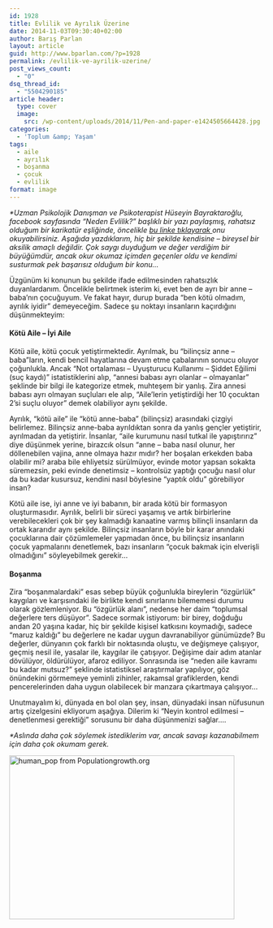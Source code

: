 ```yaml
---
id: 1928
title: Evlilik ve Ayrılık Üzerine
date: 2014-11-03T09:30:40+02:00
author: Barış Parlan
layout: article
guid: http://www.bparlan.com/?p=1928
permalink: /evlilik-ve-ayrilik-uzerine/
post_views_count:
  - "0"
dsq_thread_id:
  - "5504290185"
article header:
  type: cover
  image:
    src: /wp-content/uploads/2014/11/Pen-and-paper-e1424505664428.jpg
categories:
  - 'Toplum &amp; Yaşam'
tags:
  - aile
  - ayrılık
  - boşanma
  - çocuk
  - evlilik
format: image
---
```


_*<span id="fbPhotoPageCaption" class="fbPhotosPhotoCaption" tabindex="0" data-ft="{&quot;tn&quot;:&quot;*G&quot;,&quot;type&quot;:45}"><span class="hasCaption"><span class="text_exposed_show">Uzman Psikolojik Danışman ve Psikoterapist Hüseyin Bayraktaroğlu, facebook sayfasında &#8220;Neden Evlilik?&#8221; başlıklı bir yazı paylaşmış, rahatsız olduğum bir karikatür eşliğinde, öncelikle <a title="Neden Evlilik" href="https://www.facebook.com/180971011975654/photos/a.743374349068648.1073741827.180971011975654/755989267807156/?type=1&fref=nf" target="_blank">bu linke tıklayarak </a>onu okuyabilirsiniz. Aşağıda yazdıklarım, hiç bir şekilde kendisine &#8211; bireysel bir aksilik amaçlı değildir. Çok saygı duyduğum ve değer verdiğim bir büyüğümdür, ancak okur okumaz içimden geçenler oldu ve kendimi susturmak pek başarısız olduğum bir konu&#8230;</span></span></span>_

Üzgünüm ki konunun bu şekilde ifade edilmesinden rahatsızlık duyanlardanım. Öncelikle belirtmek isterim ki, evet ben de ayrı bir anne &#8211; baba&#8217;nın çocuğuyum. Ve fakat hayır, durup burada &#8220;ben kötü olmadım, ayrılık iyidir&#8221; demeyeceğim. Sadece şu noktayı insanların kaçırdığını düşünmekteyim:

#### Kötü Aile &#8211; İyi Aile

Kötü aile, kötü çocuk yetiştirmektedir. Ayrılmak, bu &#8220;bilinçsiz anne &#8211; baba&#8221;ların, kendi bencil hayatlarına devam etme çabalarının sonucu oluyor çoğunlukla. Ancak &#8220;Not ortalaması &#8211; Uyuşturucu Kullanımı &#8211; Şiddet Eğilimi (suç kaydı)&#8221; istatistiklerini alıp, &#8220;annesi babası ayrı olanlar &#8211; olmayanlar&#8221; şeklinde bir bilgi ile kategorize etmek, muhteşem bir yanlış. Zira annesi babası ayrı olmayan suçluları ele alıp, &#8220;Aile&#8217;lerin yetiştirdiği her 10 çocuktan 2&#8217;si suçlu oluyor&#8221; demek olabiliyor aynı şekilde.

Ayrılık, &#8220;kötü aile&#8221; ile &#8220;kötü anne-baba&#8221; (bilinçsiz) arasındaki çizgiyi belirlemez. Bilinçsiz anne-baba ayrıldıktan sonra da yanlış gençler yetiştirir, ayrılmadan da yetiştirir. İnsanlar, &#8220;aile kurumunu nasıl tutkal ile yapıştırırız&#8221; diye düşünmek yerine, birazcık olsun &#8220;anne &#8211; baba nasıl olunur, her döllenebilen vajina, anne olmaya hazır mıdır? her boşalan erkekden baba olabilir mi? araba bile ehliyetsiz sürülmüyor, evinde motor yapsan sokakta süremezsin, peki evinde denetimsiz &#8211; kontrolsüz yaptığı çocuğu nasıl olur da bu kadar kusursuz, kendini nasıl böylesine &#8220;yaptık oldu&#8221; görebiliyor insan?

Kötü aile ise, iyi anne ve iyi babanın, bir arada kötü bir formasyon oluşturmasıdır. Ayrılık, belirli bir süreci yaşamış ve artık birbirlerine verebilecekleri çok bir şey kalmadığı kanaatine varmış bilinçli insanların da ortak kararıdır aynı şekilde. Bilinçsiz insanların böyle bir karar anındaki çocuklarına dair çözümlemeler yapmadan önce, bu bilinçsiz insanların çocuk yapmalarını denetlemek, bazı insanların &#8220;çocuk bakmak için elverişli olmadığını&#8221; söyleyebilmek gerekir&#8230;

#### Boşanma

Zira &#8220;boşanmalardaki&#8221; esas sebep büyük çoğunlukla bireylerin &#8220;özgürlük&#8221; kaygıları ve karşısındaki ile birlikte kendi sınırlarını bilememesi durumu olarak gözlemleniyor. Bu &#8220;özgürlük alanı&#8221;, nedense her daim &#8220;toplumsal değerlere ters düşüyor&#8221;. Sadece sormak istiyorum: bir birey, doğduğu andan 20 yaşına kadar, hiç bir şekilde kişisel katkısını koymadığı, sadece &#8220;maruz kaldığı&#8221; bu değerlere ne kadar uygun davranabiliyor günümüzde? Bu değerler, dünyanın çok farklı bir noktasında oluştu, ve değişmeye çalışıyor, geçmiş nesil ile, yasalar ile, kaygılar ile çatışıyor. Değişime dair adım atanlar dövülüyor, öldürülüyor, afaroz ediliyor. Sonrasında ise &#8220;neden aile kavramı bu kadar mutsuz?&#8221; şeklinde istatistiksel araştırmalar yapılıyor, göz önündekini görmemeye yeminli zihinler, rakamsal grafiklerden, kendi pencerelerinden daha uygun olabilecek bir manzara çıkartmaya çalışıyor&#8230;

Unutmayalım ki, dünyada en bol olan şey, insan, dünyadaki insan nüfusunun artış çizelgesini ekliyorum aşağıya. Dilerim ki &#8220;Neyin kontrol edilmesi &#8211; denetlenmesi gerektiği&#8221; sorusunu bir daha düşünmenizi sağlar&#8230;.

_*Aslında daha çok söylemek istediklerim var, ancak savaşı kazanabilmem için daha çok okumam gerek._

<img class="aligncenter size-full wp-image-1929" src="https://i1.wp.com/www.bparlan.com/wp-content/uploads/2014/11/human_pop-from-Populationgrowth.org_.gif?resize=443%2C323" alt="human_pop from Populationgrowth.org" width="443" height="323" srcset="https://i1.wp.com/www.bparlan.com/wp-content/uploads/2014/11/human_pop-from-Populationgrowth.org_.gif?w=443 443w, https://i1.wp.com/www.bparlan.com/wp-content/uploads/2014/11/human_pop-from-Populationgrowth.org_.gif?resize=300%2C219 300w" sizes="(max-width: 443px) 100vw, 443px" data-recalc-dims="1" /> 

